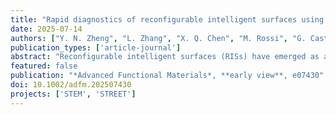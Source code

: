 ```yaml
---
title: "Rapid diagnostics of reconfigurable intelligent surfaces using space-time-coding modulation"
date: 2025-07-14
authors: ["Y. N. Zheng", "L. Zhang", "X. Q. Chen", "M. Rossi", "G. Castaldi", "S. Liu", "T. J. Cui", "V. Galdi"]
publication_types: ['article-journal']
abstract: "Reconfigurable intelligent surfaces (RISs) have emerged as a key technology for shaping smart wireless environments in next‐generation wireless communication systems. To support the large‐scale deployment of RISs, a reliable and efficient diagnostic method is essential for maintaining optimal performance. In this work, a robust and effective approach for RIS diagnostics is proposed using a space‐time coding strategy with orthogonal codes. The proposed method encodes the reflected signals from individual RIS elements into distinct code channels, enabling the recovery of channel power at the receiving terminals for fault identification. Theoretical analysis shows that normally functioning elements generate high power in their respective code channels, whereas faulty elements exhibit significantly lower power. This distinction enables rapid and accurate diagnostics of the elements’ operational states through simple signal processing techniques. Simulation results validate the effectiveness of the proposed method, even under high fault ratios and varying receiving angles. Proof‐of‐principle experiments on two RIS prototypes are conducted, implementing two coding strategies: direct and segmented. Experimental results in a realistic scenario confirm the reliability of the diagnostic method, demonstrating its potential for large‐scale RIS deployment in future wireless communication systems and radar applications."
featured: false
publication: "*Advanced Functional Materials*, **early view**, e07430"
doi: 10.1002/adfm.202507430
projects: ['STEM', 'STREET']
---
```

